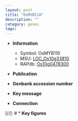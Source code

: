 ```yaml
---
layout: post
title: "OsMYB110"
description: ""
category: genes
tags: 
---
```


* **Information**  
    + Symbol: OsMYB110  
    + MSU: [LOC_Os10g33810](http://rice.uga.edu/cgi-bin/ORF_infopage.cgi?orf=LOC_Os10g33810)  
    + RAPdb: [Os10g0478300](http://rapdb.dna.affrc.go.jp/viewer/gbrowse_details/irgsp1?name=Os10g0478300)  

* **Publication**  

* **Genbank accession number**  

* **Key message**  

* **Connection**  

[//]: # * **Key figures**  


